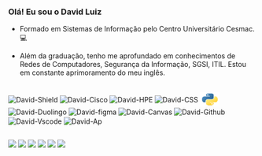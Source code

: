 ### Olá! Eu sou o David Luiz

- Formado em Sistemas de Informação pelo Centro Universitário Cesmac.💻

- Além da graduação, tenho me aprofundado em conhecimentos de Redes de Computadores, Segurança da Informação, SGSI, ITIL.
Estou em constante aprimoramento do meu inglês.

 
<div style="display: inline_block"><br>
  <img align="center" alt="David-Shield" height="30" width="40" src="https://icongr.am/octicons/shield-check.svg?size=128&color=00ff4c">
  <img align="center" alt="David-Cisco" height="30" width="40" src="https://icongr.am/simple/cisco.svg?size=128&color=000000&colored=false">
  <img align="center" alt="David-HPE" height="30" width="40" src="https://icongr.am/simple/hp.svg?size=118&color=42ff7b&colored=false">
  <img align="center" alt="David-CSS" height="30" width="40" src="https://icongr.am/simple/fortinet.svg?size=118&color=42ff7b&colored=false">
  <img align="center" alt="David-Python" height="30" width="40" src="https://raw.githubusercontent.com/devicons/devicon/master/icons/python/python-original.svg">
  <img align="center" alt="David-Duolingo" height="30" width="40" src="https://icongr.am/simple/duolingo.svg?size=128&color=42ff7b&colored=false">
  <img align="center" alt="David-figma" height="30" width="40" src="https://cdn.jsdelivr.net/gh/devicons/devicon/icons/figma/figma-original.svg" />
  <img align="center" alt="David-Canvas" height="30" width="40" src="https://cdn.jsdelivr.net/gh/devicons/devicon/icons/canva/canva-original.svg" />
  <img align="center" alt="David-Github" height="30" width="40" src="https://cdn.jsdelivr.net/gh/devicons/devicon/icons/github/github-original.svg" />
  <img align="center" alt="David-Vscode" height="30" width="40" src="https://cdn.jsdelivr.net/gh/devicons/devicon/icons/vscode/vscode-original.svg" />
  <img align="center" alt="David-Ap" height="30" width="40" src="https://icongr.am/material/access-point.svg?size=128&color=00ff62" />
  
 
  
  



  </div>
  
##

<div> 
  <a href="https://www.youtube.com/channel/UCuRGzGHFfTswFICPxReGVXA" target="_blank"><img src="https://img.shields.io/badge/YouTube-FF0000?style=for-the-badge&logo=youtube&logoColor=white" target="_blank"></a>
  <a href="https://instagram.com/dvdluiz" target="_blank"><img src="https://img.shields.io/badge/-Instagram-%23E4405F?style=for-the-badge&logo=instagram&logoColor=white" target="_blank"></a>
 	<a href="https://www.twitch.tv/#" target="_blank"><img src="https://img.shields.io/badge/Twitch-9146FF?style=for-the-badge&logo=twitch&logoColor=white" target="_blank"></a>
 <a href="https://discord.gg/#" target="_blank"><img src="https://img.shields.io/badge/Discord-7289DA?style=for-the-badge&logo=discord&logoColor=white" target="_blank"></a> 
  <a href = "mailto:dvdluiz1991@gmail.com"><img src="https://img.shields.io/badge/-Gmail-%23333?style=for-the-badge&logo=gmail&logoColor=white" target="_blank"></a>
  <a href="https://www.linkedin.com/in/dvdluiz91/" target="_blank"><img src="https://img.shields.io/badge/-LinkedIn-%230077B5?style=for-the-badge&logo=linkedin&logoColor=white" target="_blank"></a> 
  
</div>
